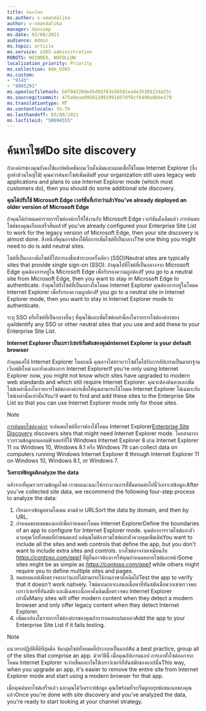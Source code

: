 ```yaml
---
title: ค้นหาไซต์
ms.author: v-smandalika
author: v-smandalika
manager: dansimp
ms.date: 03/08/2021
audience: Admin
ms.topic: article
ms.service: o365-administration
ROBOTS: NOINDEX, NOFOLLOW
localization_priority: Priority
ms.collection: Adm_O365
ms.custom:
- "9143"
- "9005291"
ms.openlocfilehash: bdf94220de45d92f63e56501ea4e35389224d25c
ms.sourcegitcommit: 475a9eaa095812091991857df6cf6490a8bbe179
ms.translationtype: MT
ms.contentlocale: th-TH
ms.lasthandoff: 03/08/2021
ms.locfileid: "50694555"
---
```

# <a name="do-site-discovery"></a><span data-ttu-id="6e042-102">ค้นหาไซต์</span><span class="sxs-lookup"><span data-stu-id="6e042-102">Do site discovery</span></span>

<span data-ttu-id="6e042-103">ถ้าองค์กรของคุณยังคงใช้แอปพลิเคชันบนเว็บดั้งเดิมและแผนเพื่อใช้โหมด Internet Explorer (ซึ่งลูกค้าส่วนใหญ่ใช้) คุณควรค้นหาไซต์เพิ่มเติม</span><span class="sxs-lookup"><span data-stu-id="6e042-103">If your organization still uses legacy web applications and plans to use Internet Explorer mode (which most customers do), then you should do some additional site discovery.</span></span>

<span data-ttu-id="6e042-104">**คุณได้ปรับใช้ Microsoft Edge เวอร์ชันที่เก่ากว่าแล้ว**</span><span class="sxs-lookup"><span data-stu-id="6e042-104">**You've already deployed an older version of Microsoft Edge**</span></span>

<span data-ttu-id="6e042-105">ถ้าคุณได้กําหนดค่ารายการไซต์องค์กรให้ใช้งานกับ Microsoft Edge เวอร์ชันดั้งเดิมแล้ว การค้นพบไซต์ของคุณเกือบเสร็จสิ้นแล้ว</span><span class="sxs-lookup"><span data-stu-id="6e042-105">If you've already configured your Enterprise Site List to work for the legacy version of Microsoft Edge, then your site discovery is almost done.</span></span> <span data-ttu-id="6e042-106">สิ่งหนึ่งที่คุณอาจต้องใช้คือการเพิ่มไซต์ที่เป็นกลาง</span><span class="sxs-lookup"><span data-stu-id="6e042-106">The one thing you might need to do is add neutral sites.</span></span>

<span data-ttu-id="6e042-107">ไซต์ที่เป็นกลางคือไซต์ที่ให้การลงชื่อเข้าระบบครั้งเดียว (SSO)</span><span class="sxs-lookup"><span data-stu-id="6e042-107">Neutral sites are typically sites that provide single sign-on (SSO).</span></span> <span data-ttu-id="6e042-108">ถ้าคุณไปที่ไซต์ที่เป็นกลางจาก Microsoft Edge คุณต้องการอยู่ใน Microsoft Edge เพื่อรับรองความถูกต้อง</span><span class="sxs-lookup"><span data-stu-id="6e042-108">If you go to a neutral site from Microsoft Edge, then you want to stay in Microsoft Edge to authenticate.</span></span> <span data-ttu-id="6e042-109">ถ้าคุณไปยังไซต์ที่เป็นกลางในโหมด Internet Explorer คุณต้องการอยู่ในโหมด Internet Explorer เพื่อรับรองความถูกต้อง</span><span class="sxs-lookup"><span data-stu-id="6e042-109">If you go to a neutral site in Internet Explorer mode, then you want to stay in Internet Explorer mode to authenticate.</span></span>

<span data-ttu-id="6e042-110">ระบุ SSO หรือไซต์ที่เป็นกลางอื่นๆ ที่คุณใช้และเพิ่มไซต์เหล่านี้ลงในรายการไซต์องค์กรของคุณ</span><span class="sxs-lookup"><span data-stu-id="6e042-110">Identify any SSO or other neutral sites that you use and add these to your Enterprise Site List.</span></span>

<span data-ttu-id="6e042-111">**Internet Explorer เป็นเบราว์เซอร์เริ่มต้นของคุณ**</span><span class="sxs-lookup"><span data-stu-id="6e042-111">**Internet Explorer is your default browser**</span></span>

<span data-ttu-id="6e042-112">ถ้าคุณแค่ใช้ Internet Explorer ในตอนนี้ คุณอาจไม่ทราบว่าไซต์ใดได้รับการอัปเกรดเป็นมาตรฐานเว็บสมัยใหม่ และยังคงต้องการ Internet Explorer</span><span class="sxs-lookup"><span data-stu-id="6e042-112">If you're only using Internet Explorer now, you might not know which sites have upgraded to modern web standards and which still require Internet Explorer.</span></span> <span data-ttu-id="6e042-113">คุณจะต้องค้นหาและเพิ่มไซต์เหล่านี้ลงในรายการไซต์ขององค์กรเพื่อให้คุณสามารถใช้โหมด Internet Explorer ได้เฉพาะกับไซต์เหล่านั้นเท่านั้น</span><span class="sxs-lookup"><span data-stu-id="6e042-113">You'll want to find and add these sites to the Enterprise Site List so that you can use Internet Explorer mode only for those sites.</span></span>

> [!NOTE]
> <span data-ttu-id="6e042-114">[การค้นพบไซต์องค์กร](https://docs.microsoft.com/internet-explorer/ie11-deploy-guide/collect-data-using-enterprise-site-discovery) จะค้นพบไซต์ที่อาจต้องใช้โหมด Internet Explorer</span><span class="sxs-lookup"><span data-stu-id="6e042-114">[Enterprise Site Discovery](https://docs.microsoft.com/internet-explorer/ie11-deploy-guide/collect-data-using-enterprise-site-discovery) discovers sites that might need Internet Explorer mode.</span></span> <span data-ttu-id="6e042-115">โดยสามารถรวบรวมข้อมูลบนคอมพิวเตอร์ที่ใช้ Windows Internet Explorer 8 ผ่าน Internet Explorer 11 บน Windows 10, Windows 8.1 หรือ Windows 7</span><span class="sxs-lookup"><span data-stu-id="6e042-115">It can collect data on computers running Windows Internet Explorer 8 through Internet Explorer 11 on Windows 10, Windows 8.1, or Windows 7.</span></span>

<span data-ttu-id="6e042-116">**วิเคราะห์ข้อมูล**</span><span class="sxs-lookup"><span data-stu-id="6e042-116">**Analyze the data**</span></span>

<span data-ttu-id="6e042-117">หลังจากที่คุณรวบรวมข้อมูลไซต์ เราขอแนะนนะให้กระบวนการสี่ขั้นตอนต่อไปนี้วิเคราะห์ข้อมูล:</span><span class="sxs-lookup"><span data-stu-id="6e042-117">After you've collected site data, we recommend the following four-step process to analyze the data:</span></span>
1. <span data-ttu-id="6e042-118">เรียงล>บข้อมูลตามโดเมน ตามด้วย URL</span><span class="sxs-lookup"><span data-stu-id="6e042-118">Sort the data by domain, and then by URL.</span></span>
2. <span data-ttu-id="6e042-119">กําหนดขอบเขตของแอปเพื่อกําหนดค่าโหมด Internet Explorer</span><span class="sxs-lookup"><span data-stu-id="6e042-119">Define the boundaries of an app to configure for Internet Explorer mode.</span></span> <span data-ttu-id="6e042-120">คุณต้องการรวมไซต์และตัวควบคุมเว็บทั้งหมดที่กําหนดแอป แต่คุณไม่ต้องรวมไซต์และตัวควบคุมเพิ่มเติม</span><span class="sxs-lookup"><span data-stu-id="6e042-120">You want to include all the sites and web controls that define the app, but you don't want to include extra sites and controls.</span></span> <span data-ttu-id="6e042-121">บางไซต์อาจง่ายเหมือนกับ *https://contoso.com/app1* ที่ผู้อื่นอาจต้องการให้คุณกําหนดหลายไซต์และหน้า</span><span class="sxs-lookup"><span data-stu-id="6e042-121">Some sites might be as simple as *https://contoso.com/app1* while others might require you to define multiple sites and pages.</span></span>
3. <span data-ttu-id="6e042-122">ทดสอบแอปเพื่อตรวจสอบว่าแอปไม่สามารถใช้งานภาษาดั้งเดิมได้</span><span class="sxs-lookup"><span data-stu-id="6e042-122">Test the app to verify that it doesn't work natively.</span></span> <span data-ttu-id="6e042-123">ไซต์มากมายจะเสนอเนื้อหาที่ทันสมัยเมื่อพวกเขาตรวจพบเบราว์เซอร์ที่ทันสมัย และมีเฉพาะเนื้อหาดั้งเดิมเมื่อตรวจพบ Internet Explorer เท่านั้น</span><span class="sxs-lookup"><span data-stu-id="6e042-123">Many sites will offer modern content when they detect a modern browser and only offer legacy content when they detect Internet Explorer.</span></span>
4. <span data-ttu-id="6e042-124">เพิ่มแอปลงในรายการไซต์องค์กรของคุณถ้าการทดสอบล้มเหลว</span><span class="sxs-lookup"><span data-stu-id="6e042-124">Add the app to your Enterprise Site List if it fails testing.</span></span>

> [!NOTE]
> <span data-ttu-id="6e042-125">แนวทางปฏิบัติที่ดีที่สุดคือ จัดกลุ่มไซต์ทั้งหมดที่ประกอบเป็นแอป</span><span class="sxs-lookup"><span data-stu-id="6e042-125">As a best practice, group all of the sites that comprise an app.</span></span> <span data-ttu-id="6e042-126">ด้วยวิธีนี้ เมื่อคุณอัปเกรดแอป การเอาทั้งไซต์ออกจากโหมด Internet Explorer จะง่ายขึ้นและเริ่มใช้เบราว์เซอร์ที่ทันสมัยของแอปนั้น</span><span class="sxs-lookup"><span data-stu-id="6e042-126">This way, when you upgrade an app, it's easier to remove the entire site from Internet Explorer mode and start using a modern browser for that app.</span></span>

<span data-ttu-id="6e042-127">เมื่อคุณค้นหาไซต์เสร็จแล้ว และคุณได้วิเคราะห์ข้อมูล คุณก็พร้อมที่จะเริ่มดูกลยุทธ์แชนเนลของคุณแล้ว</span><span class="sxs-lookup"><span data-stu-id="6e042-127">Once you're done with site discovery and you've analyzed the data, you're ready to start looking at your channel strategy.</span></span>

